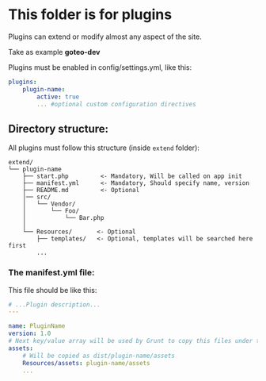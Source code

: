 This folder is for plugins
==========================

Plugins can extend or modify almost any aspect of the site.

Take as example **goteo-dev**

Plugins must be enabled in config/settings.yml, like this:

```yaml
plugins:
    plugin-name:
        active: true
        ... #optional custom configuration directives
```

Directory structure:
--------------------

All plugins must follow this structure (inside `extend` folder):

```
extend/
└── plugin-name
    ├── start.php         <- Mandatory, Will be called on app init  
    ├── manifest.yml      <- Mandatory, Should specify name, version
    ├── README.md         <- Optional
    │── src/
    │   └── Vendor/
    │       └── Foo/
    │           └── Bar.php
    │
    └── Resources/       <- Optional
        ├── templates/   <- Optional, templates will be searched here first
        ...

```


 ### The manifest.yml file:

This file should be like this:

```yaml
# ...Plugin description...
---

name: PluginName
version: 1.0
# Next key/value array will be used by Grunt to copy this files under the "dist/" directory
assets:
    # Will be copied as dist/plugin-name/assets
    Resources/assets: plugin-name/assets
    ...
```

